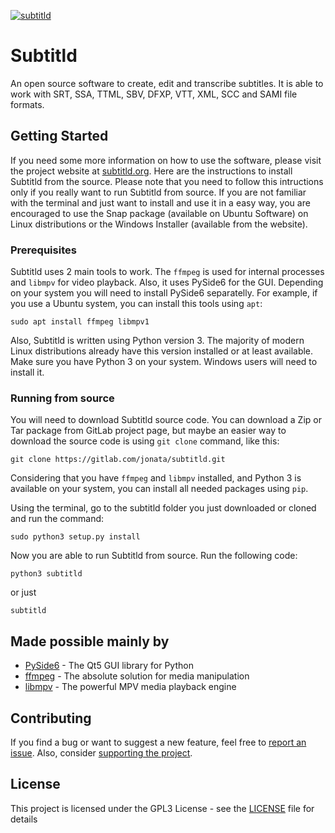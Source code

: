 [![subtitld](https://snapcraft.io/subtitld/badge.svg)](https://snapcraft.io/subtitld)

# Subtitld

An open source software to create, edit and transcribe subtitles. It is able to work with SRT, SSA, TTML, SBV, DFXP, VTT, XML, SCC and SAMI file formats.

## Getting Started

If you need some more information on how to use the software, please visit the project website at [subtitld.org](https://subtitld.org). Here are the instructions to install Subtitld from the source. Please note that you need to follow this intructions only if you really want to run Subtitld from source. If you are not familiar with the terminal and just want to install and use it in a easy way, you are encouraged to use the Snap package (available on Ubuntu Software) on Linux distributions or the Windows Installer (available from the website).

### Prerequisites

Subtitld uses 2 main tools to work. The `ffmpeg` is used for internal processes and `libmpv` for video playback. Also, it uses PySide6 for the GUI. Depending on your system you will need to install PySide6 separatelly. For example, if you use a Ubuntu system, you can install this tools using `apt`:

```
sudo apt install ffmpeg libmpv1
```

Also, Subtitld is written using Python version 3. The majority of modern Linux distributions already have this version installed or at least available. Make sure you have Python 3 on your system. Windows users will need to install it.

### Running from source

You will need to download Subtitld source code. You can download a Zip or Tar package from GitLab project page, but maybe an easier way to download the source code is using `git clone` command, like this:

```
git clone https://gitlab.com/jonata/subtitld.git
```

Considering that you have `ffmpeg` and `libmpv` installed, and Python 3 is available on your system, you can install all needed packages using `pip`.

Using the terminal, go to the subtitld folder you just downloaded or cloned and run the command:

```
sudo python3 setup.py install
```

Now you are able to run Subtitld from source. Run the following code:

```
python3 subtitld
```

or just

```
subtitld
```

## Made possible mainly by

* [PySide6](https://www.riverbankcomputing.com/software/pyqt/) - The Qt5 GUI library for Python
* [ffmpeg](https://ffmpeg.org/) - The absolute solution for media manipulation
* [libmpv](https://github.com/mpv-player/mpv) - The powerful MPV media playback engine

## Contributing

If you find a bug or want to suggest a new feature, feel free to [report an issue](https://gitlab.com/jonata/subtitld/-/issues). Also, consider [supporting the project](https://subtitld.org/support).

## License

This project is licensed under the GPL3 License - see the [LICENSE](LICENSE) file for details
